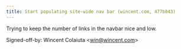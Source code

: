 ```yaml
---
title: Start populating site-wide nav bar (wincent.com, 477b843)
---
```


Trying to keep the number of links in the navbar nice and low.

Signed-off-by: Wincent Colaiuta &lt;win@wincent.com&gt;
